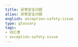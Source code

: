 ```yaml
---
title: 异常安全问题
alias: 异常安全问题
english: exception-safety-issue
type: glossary
tags:
- 词汇表
- exception-safety-issue
---
```

